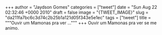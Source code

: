 
+++
author = "Jaydson Gomes"
categories = ["tweet"]
date = "Sun Aug 22 02:32:46 +0000 2010"
draft = false
image = "{TWEET_IMAGE}"
slug = "da211fa7bc6c3d74c2b25b1a121d05f343e5e1ec"
tags = ["tweet"]
title = """Ouvir um Mamonas pra ver ..."""
+++
Ouvir um Mamonas pra ver se me animo.
